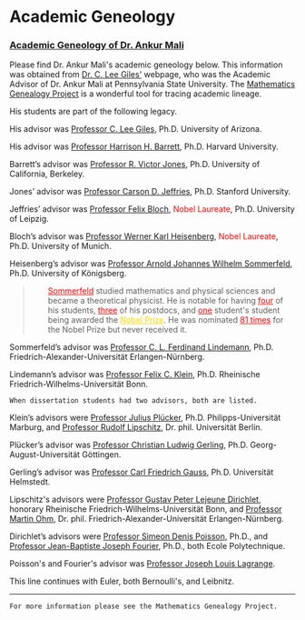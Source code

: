# Academic Geneology

### [Academic Geneology of Dr. Ankur Mali](https://www.mathgenealogy.org/id.php?id=292756)

Please find Dr. Ankur Mali's academic geneology below. This information was obtained from [Dr. C. Lee Giles'](https://clgiles.ist.psu.edu/index.shtml) webpage, who was the Academic Advisor of Dr. Ankur Mali at Pennsylvania State University. The [Mathematics Genealogy Project](https://www.mathgenealogy.org) is a wonderful tool for tracing academic lineage.

His students are part of the following legacy.

His advisor was [Professor C. Lee Giles](https://clgiles.ist.psu.edu/index.shtml), Ph.D. University of Arizona.

His advisor was [Professor Harrison H. Barrett](https://www.optics.arizona.edu/person/harrison-barrett), Ph.D. Harvard University.

Barrett’s advisor was [Professor R. Victor Jones](https://en.wikipedia.org/wiki/Richard_Victor_Jones), Ph.D. University of California, Berkeley.

Jones’ advisor was [Professor Carson D. Jeffries](https://en.wikipedia.org/wiki/Carson_D._Jeffries), Ph.D. Stanford University.

Jeffries’ advisor was [Professor Felix Bloch](https://en.wikipedia.org/wiki/Felix_Bloch), <span style="color:red">Nobel Laureate</span>, Ph.D. University of Leipzig.

Bloch’s advisor was [Professor Werner Karl Heisenberg](https://en.wikipedia.org/wiki/Werner_Heisenberg), <span style="color:red">Nobel Laureate</span>, Ph.D. University of Munich.

Heisenberg’s advisor was [Professor Arnold Johannes Wilhelm Sommerfeld](https://en.wikipedia.org/wiki/Arnold_Sommerfeld), Ph.D. University of Königsberg.

>   <p style="margin-left: 2em;"> <a href="https://en.wikipedia.org/wiki/Arnold_Sommerfeld" style="color: red; text-decoration: underline;">Sommerfeld</a> studied mathematics and physical sciences and became a theoretical physicist. He is notable for having <a style="color: red; text-decoration: underline;">four</a> of his students, <a style="color: red; text-decoration: underline;">three</a> of his postdocs, and <a style="color: red; text-decoration: underline;">one</a> student's student being awarded the <a href="https://www.nobelprize.org" style="color: #FFD700; text-decoration: underline;">Nobel Prize</a>. He was nominated <span style="color:red; text-decoration: underline;">81 times</span> for the Nobel Prize but never received it. </p>

Sommerfeld’s advisor was [Professor C. L. Ferdinand Lindemann](https://en.wikipedia.org/wiki/Ferdinand_von_Lindemann), Ph.D. Friedrich-Alexander-Universität Erlangen-Nürnberg.

Lindemann’s advisor was [Professor Felix C. Klein](https://en.wikipedia.org/wiki/Felix_Klein), Ph.D. Rheinische Friedrich-Wilhelms-Universität Bonn.

    When dissertation students had two advisors, both are listed.

Klein’s advisors were [Professor Julius Plücker](https://en.wikipedia.org/wiki/Julius_Plücker), Ph.D. Philipps-Universität Marburg, and [Professor Rudolf Lipschitz](https://en.wikipedia.org/wiki/Rudolf_Lipschitz), Dr. phil. Universität Berlin.

Plücker’s advisor was [Professor Christian Ludwig Gerling](https://en.wikipedia.org/wiki/Christian_Ludwig_Gerling), Ph.D. Georg-August-Universität Göttingen.

Gerling’s advisor was [Professor Carl Friedrich Gauss](https://en.wikipedia.org/wiki/Carl_Friedrich_Gauss), Ph.D. Universität Helmstedt. 

Lipschitz's advisors were [Professor Gustav Peter Lejeune Dirichlet](https://en.wikipedia.org/wiki/Peter_Gustav_Lejeune_Dirichlet), honorary Rheinische Friedrich-Wilhelms-Universität Bonn, and [Professor Martin Ohm](https://en.wikipedia.org/wiki/Martin_Ohm), Dr. phil. Friedrich-Alexander-Universität Erlangen-Nürnberg.

Dirichlet’s advisors were [Professor Simeon Denis Poisson](https://en.wikipedia.org/wiki/Siméon_Denis_Poisson), Ph.D., and [Professor Jean-Baptiste Joseph Fourier](https://en.wikipedia.org/wiki/Joseph_Fourier), Ph.D., both Ecole Polytechnique.

Poisson's and Fourier's advisor was [Professor Joseph Louis Lagrange](https://en.wikipedia.org/wiki/Joseph-Louis_Lagrange).

This line continues with Euler, both Bernoulli's, and Leibnitz.

---
    For more information please see the Mathematics Genealogy Project.